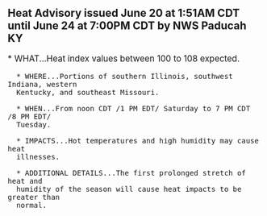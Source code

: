<p>
   <h2>Heat Advisory issued June 20 at 1:51AM CDT until June 24 at 7:00PM CDT by NWS Paducah KY</h2>
   <div style="font-size:120%">* WHAT...Heat index values between 100 to 108 expected.
      
      * WHERE...Portions of southern Illinois, southwest Indiana, western
      Kentucky, and southeast Missouri.
      
      * WHEN...From noon CDT /1 PM EDT/ Saturday to 7 PM CDT /8 PM EDT/
      Tuesday.
      
      * IMPACTS...Hot temperatures and high humidity may cause heat
      illnesses.
      
      * ADDITIONAL DETAILS...The first prolonged stretch of heat and
      humidity of the season will cause heat impacts to be greater than
      normal.
   </div>
</p>
